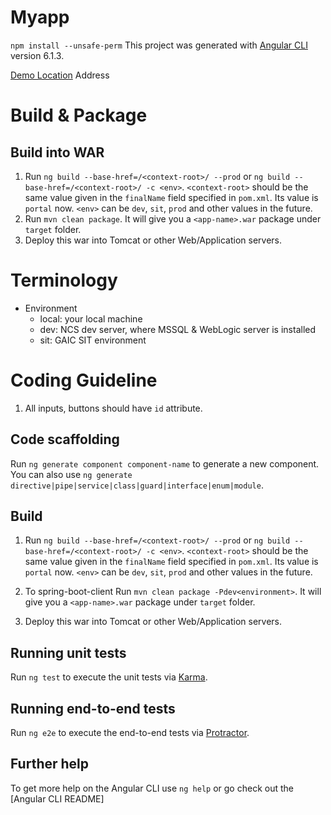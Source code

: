 # Myapp
`npm install --unsafe-perm`
This project was generated with [Angular CLI](https://github.com/angular/angular-cli) version 6.1.3.

[Demo Location](https://free.modao.cc/app/fMEVjbdtkMuuhbGTDPrhIdfhZ1f14T3#screen=sB7C0538EEF1551365839942) Address

# Build & Package
## Build into WAR
1. Run `ng build --base-href=/<context-root>/ --prod` or `ng build --base-href=/<context-root>/ -c <env>`. `<context-root>` should be the same value given in the `finalName` field specified in `pom.xml`. Its value is `portal` now. `<env>` can be `dev`, `sit`, `prod` and other values in the future.
2. Run `mvn clean package`. It will give you a `<app-name>.war` package under `target` folder.
3. Deploy this war into Tomcat or other Web/Application servers.

# Terminology
- Environment
    + local: your local machine
    + dev: NCS dev server, where MSSQL & WebLogic server is installed
    + sit: GAIC SIT environment

# Coding Guideline
1. All inputs, buttons should have `id` attribute.

## Code scaffolding

Run `ng generate component component-name` to generate a new component. You can also use `ng generate directive|pipe|service|class|guard|interface|enum|module`.

## Build

1. Run `ng build --base-href=/<context-root>/ --prod` or `ng build --base-href=/<context-root>/ -c <env>`. `<context-root>` should be the same value given in the `finalName` field specified in `pom.xml`. Its value is `portal` now. `<env>` can be `dev`, `sit`, `prod` and other values in the future.

2. To spring-boot-client Run `mvn clean package -Pdev<environment>`. It will give you a `<app-name>.war` package under `target` folder.

3. Deploy this war into Tomcat or other Web/Application servers.


## Running unit tests

Run `ng test` to execute the unit tests via [Karma](https://karma-runner.github.io).

## Running end-to-end tests

Run `ng e2e` to execute the end-to-end tests via [Protractor](http://www.protractortest.org/).

## Further help

To get more help on the Angular CLI use `ng help` or go check out the [Angular CLI README]
